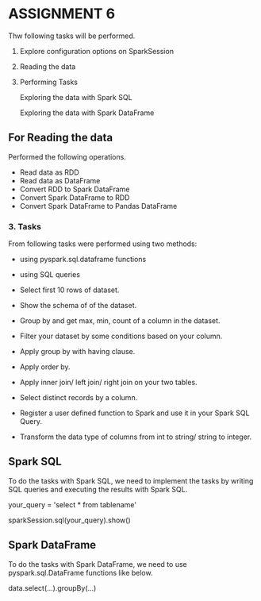 # ASSIGNMENT 6

Thw following tasks will be performed. 

1. Explore configuration options on SparkSession
2. Reading the data
3. Performing Tasks

    Exploring the data with Spark SQL
    
    Exploring the data with Spark DataFrame

## For Reading the data

Performed the following operations.

- Read data as RDD
- Read data as DataFrame
- Convert RDD to Spark DataFrame
- Convert Spark DataFrame to RDD
- Convert Spark DataFrame to Pandas DataFrame

### 3. Tasks

From following tasks were performed using two methods:

- using pyspark.sql.dataframe functions
- using SQL queries 

- Select first 10 rows of dataset.
- Show the schema of of the dataset.
- Group by and get max, min, count of a column in the dataset.
- Filter your dataset by some conditions based on your column.
- Apply group by with having clause.
- Apply order by.
- Apply inner join/ left join/ right join on your two tables.
- Select distinct records by a column.
- Register a user defined function to Spark and use it in your Spark SQL Query.
- Transform the data type of columns from int to string/ string to integer.

## Spark SQL

To do the tasks with Spark SQL, we need to implement the tasks by writing SQL queries and executing the results with Spark SQL.

your_query = 'select * from tablename'

sparkSession.sql(your_query).show()

## Spark DataFrame

To do the tasks with Spark DataFrame, we need to use pyspark.sql.DataFrame functions like below.

data.select(...).groupBy(...)
